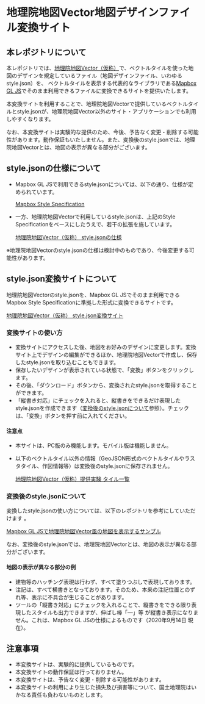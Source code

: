# 地理院地図Vector地図デザインファイル変換サイト

## 本レポジトリについて

本レポジトリでは、[地理院地図Vector（仮称）](https://maps.gsi.go.jp/vector/)で、ベクトルタイルを使った地図のデザインを規定しているファイル（地図デザインファイル、いわゆるstyle.json）を、
ベクトルタイルを表示する代表的なライブラリである[Mapbox GL JS](https://github.com/mapbox/mapbox-gl-js)でそのまま利用できるファイルに変換できるサイトを提供いたします。

本変換サイトを利用することで、地理院地図Vectorで提供しているベクトルタイルとstyle.jsonが、地理院地図Vector以外のサイト・アプリケーションでも利用しやすくなります。

なお、本変換サイトは実験的な提供のため、今後、予告なく変更・削除する可能性があります。動作保証もいたしません。また、変換後のstyle.jsonでは、地理院地図Vectorとは、地図の表示が異なる部分がございます。

## style.jsonの仕様について

*	Mapbox GL JSで利用できるstyle.jsonについては、以下の通り、仕様が定められています。

    [Mapbox Style Specification](https://docs.mapbox.com/mapbox-gl-js/style-spec/)

*	一方、地理院地図Vectorで利用しているstyle.jsonは、上記のStyle Specificationをベースにしたうえで、若干の拡張を施しています。

    [地理院地図Vector（仮称） style.jsonの仕様](https://github.com/gsi-cyberjapan/gsimaps-vector-experiment#stylejson)
 
※地理院地図Vectorのstyle.jsonの仕様は検討中のものであり、今後変更する可能性があります。

## style.json変換サイトについて

地理院地図Vectorのstyle.jsonを、Mapbox GL JSでそのまま利用できるMapbox Style Specificationに準拠した形式に変換できるサイトです。

[地理院地図Vector（仮称） style.json変換サイト](https://gsi-cyberjapan.github.io/gsimaps-vector-style-spec-converter)

### 変換サイトの使い方

*	変換サイトにアクセスした後、地図をお好みのデザインに変更します。変換サイト上でデザインの編集ができるほか、地理院地図Vectorで作成し、保存したstyle.jsonを取り込むこともできます。
*	保存したいデザインが表示されている状態で、「変換」ボタンをクリックします。
*	その後、「ダウンロード」ボタンから、変換されたstyle.jsonを取得することができます。
*	「縦書き対応」にチェックを入れると、縦書きをできるだけ表現したstyle.jsonを作成できます（[変換後のstyle.jsonについて](#%E5%A4%89%E6%8F%9B%E5%BE%8C%E3%81%AEstylejson%E3%81%AB%E3%81%A4%E3%81%84%E3%81%A6)参照）。チェックは、「変換」ボタンを押す前に入れてください。

#### 注意点

*	本サイトは、PC版のみ機能します。モバイル版は機能しません。
*	以下のベクトルタイル以外の情報（GeoJSON形式のベクトルタイルやラスタタイル、作図情報等）は変換後のstyle.jsonに保存されません。

    [地理院地図Vector（仮称）提供実験 タイル一覧](https://github.com/gsi-cyberjapan/gsimaps-vector-experiment#%E3%82%BF%E3%82%A4%E3%83%AB%E4%B8%80%E8%A6%A7)

### 変換後のstyle.jsonについて

変換したstyle.jsonの使い方については、以下のレポジトリを参考にしていただけます 。

[Mapbox GL JSで地理院地図Vector風の地図を表示するサンプル](https://github.com/gsi-cyberjapan/gsivectortile-mapbox-gl-js)

なお、変換後のstyle.jsonでは、地理院地図Vectorとは、地図の表示が異なる部分がございます。

#### 地図の表示が異なる部分の例

*	建物等のハッチング表現は行わず、すべて塗りつぶしで表現しております。
*	注記は、すべて横書きとなっております。そのため、本来の注記位置とのずれ等、表示に不具合が生じることがあります。
*	ツールの「縦書き対応」にチェックを入れることで、縦書きをできる限り表現したスタイルも出力できますが、伸ばし棒「―」等 が縦書き表示になりません。これは、Mapbox GL JSの仕様によるものです（2020年9月14日 現在）。

## 注意事項

*	本変換サイトは、実験的に提供しているものです。
*	本変換サイトの動作保証は行っておりません。
*	本変換サイトは、予告なく変更・削除する可能性があります。
*	本変換サイトの利用により生じた損失及び損害等について、国土地理院はいかなる責任も負わないものとします。
